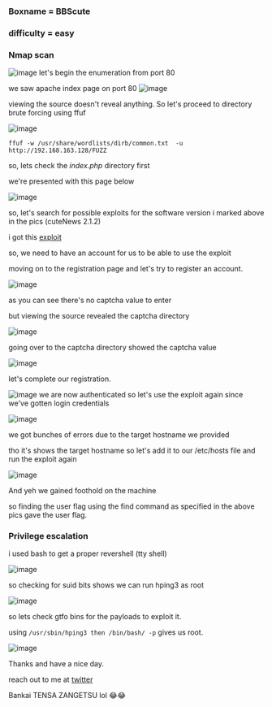 ### Boxname = BBScute
### difficulty = easy


### Nmap scan
![image](https://github.com/0xVenus/0xVenus.github.io/assets/97831939/9b8cdb3f-8296-4724-b6ce-88466fa846b8)
let's begin the enumeration from port 80

we saw apache index page on port 80
![image](https://github.com/0xVenus/0xVenus.github.io/assets/97831939/e45e1011-af4f-4910-841d-538c04651816)

viewing the source doesn't reveal anything. So let's proceed to directory brute forcing using ffuf

![image](https://github.com/0xVenus/0xVenus.github.io/assets/97831939/d1a11d14-7084-44c4-bc04-2b3543dd511f)

```
ffuf -w /usr/share/wordlists/dirb/common.txt  -u http://192.168.163.128/FUZZ
```
so, lets check the *index.php* directory first

we're presented with this page below

![image](https://github.com/0xVenus/0xVenus.github.io/assets/97831939/05f2d94e-04d6-4956-8163-dbea94a4e559)

so, let's search for possible exploits for the software version i marked above in the pics (cuteNews 2.1.2)

i got this [exploit](https://github.com/thewhiteh4t/cve-2019-11447)

so, we need to have an account for us to be able to use the exploit

moving on to the registration page and let's try to register an account.

![image](https://github.com/0xVenus/0xVenus.github.io/assets/97831939/a3eea2a3-da9d-43ac-9342-0c029b402805)

as you can see there's no captcha value to enter 

but viewing the source revealed the captcha directory

![image](https://github.com/0xVenus/0xVenus.github.io/assets/97831939/c4ede2a0-02c0-4f0f-bf11-ddb39c1c250f)

going over to the captcha directory showed the captcha value

![image](https://github.com/0xVenus/0xVenus.github.io/assets/97831939/b6cceaa3-734a-4045-b30a-46973ed1941c)

let's complete our registration.

![image](https://github.com/0xVenus/0xVenus.github.io/assets/97831939/17666628-16f1-40e1-b735-78e793134918)
we are now authenticated so let's use the exploit again since we've gotten login credentials

![image](https://github.com/0xVenus/0xVenus.github.io/assets/97831939/ac6650fa-3764-4204-b944-2f41f8c8e5cb)

we got bunches of errors due to the target hostname we provided

tho it's shows the target hostname so let's add it to our /etc/hosts file and run the exploit again

![image](https://github.com/0xVenus/0xVenus.github.io/assets/97831939/a281cb4a-82e0-488a-b15f-92c89d0b9592)

And yeh we gained foothold on the machine

so  finding the user flag using the find command as specified in the above pics gave the user flag.

### Privilege escalation


i used bash to get a proper revershell (tty shell)

![image](https://github.com/0xVenus/0xVenus.github.io/assets/97831939/6b36f57a-5c3e-4391-ab26-401c9531a79e)

so checking for suid bits shows we can run hping3 as root

![image](https://github.com/0xVenus/0xVenus.github.io/assets/97831939/f855eff5-5425-4d71-90ab-e1a1b07f22ef)

so lets check gtfo bins for the payloads to exploit it.


using ``` /usr/sbin/hping3 then /bin/bash/ -p ``` gives us root.

![image](https://github.com/0xVenus/0xVenus.github.io/assets/97831939/bce4e3c1-ba95-464c-aa1e-ac592bf793e7)

Thanks and have a nice day.

reach out to me at [twitter](https://twitter.com/0x_venus)

Bankai TENSA ZANGETSU lol 😂😂

